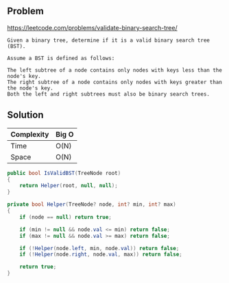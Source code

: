 ## Problem

https://leetcode.com/problems/validate-binary-search-tree/

```
Given a binary tree, determine if it is a valid binary search tree (BST).

Assume a BST is defined as follows:

The left subtree of a node contains only nodes with keys less than the node's key.
The right subtree of a node contains only nodes with keys greater than the node's key.
Both the left and right subtrees must also be binary search trees.

```

## Solution

| Complexity | Big O |
|------------|-------|
| Time       | O(N)  |
| Space      | O(N)  |

```csharp
public bool IsValidBST(TreeNode root)
{
    return Helper(root, null, null);
}

private bool Helper(TreeNode? node, int? min, int? max)
{
    if (node == null) return true;

    if (min != null && node.val <= min) return false;
    if (max != null && node.val >= max) return false;

    if (!Helper(node.left, min, node.val)) return false;
    if (!Helper(node.right, node.val, max)) return false;

    return true;
}
```
